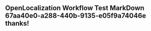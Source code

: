 <properties
ms.topic="hero-topic"
ms.test1="hero-topic"
ms.test2="test"/>

## OpenLocalization Workflow Test MarkDown 67aa40e0-a288-440b-9135-e05f9a74046e thanks!
